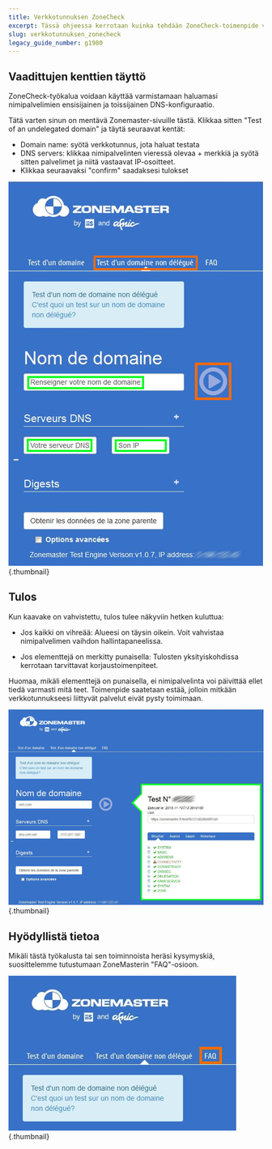 ```yaml
---
title: Verkkotunnuksen ZoneCheck
excerpt: Tässä ohjeessa kerrotaan kuinka tehdään ZoneCheck-toimenpide verkkotunnukselle
slug: verkkotunnuksen_zonecheck
legacy_guide_number: g1980
---
```



## Vaadittujen kenttien täyttö
ZoneCheck-työkalua[](https://www.zonemaster.net/)  voidaan käyttää varmistamaan haluamasi nimipalvelimien ensisijainen ja toissijainen DNS-konfiguraatio.

Tätä varten sinun on mentävä Zonemaster-sivuille [](https://www.zonemaster.net/)tästä. Klikkaa sitten "Test of an undelegated domain" ja täytä seuraavat kentät:


- Domain name: syötä verkkotunnus, jota haluat testata
- DNS servers: klikkaa nimipalvelinten vieressä olevaa + merkkiä ja syötä sitten palvelimet ja niitä vastaavat IP-osoitteet.
- Klikkaa seuraavaksi "confirm" saadaksesi tulokset



![](images/img_3213.jpg){.thumbnail}


## Tulos
Kun kaavake on vahvistettu, tulos tulee näkyviin hetken kuluttua:


- Jos kaikki on vihreää: Alueesi on täysin oikein. Voit vahvistaa nimipalvelimen vaihdon hallintapaneelissa.

- Jos elementtejä on merkitty punaisella: Tulosten yksityiskohdissa kerrotaan tarvittavat korjaustoimenpiteet.

Huomaa, mikäli elementtejä on punaisella, ei nimipalvelinta voi päivittää ellet tiedä varmasti mitä teet. Toimenpide saatetaan estää, jolloin mitkään verkkotunnukseesi liittyvät palvelut eivät pysty toimimaan.

![](images/img_3211.jpg){.thumbnail}


## Hyödyllistä tietoa
Mikäli tästä työkalusta tai sen toiminnoista heräsi kysymyskiä, suosittelemme tutustumaan ZoneMasterin "FAQ"-osioon.

![](images/img_3212.jpg){.thumbnail}

